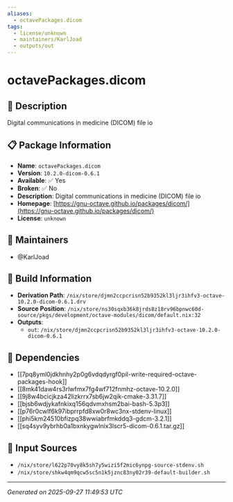 ```yaml
---
aliases:
  - octavePackages.dicom
tags:
  - license/unknown
  - maintainers/KarlJoad
  - outputs/out
---
```


# octavePackages.dicom

## 📝 Description

Digital communications in medicine (DICOM) file io

## 📋 Package Information

- **Name**: `octavePackages.dicom`
- **Version**: `10.2.0-dicom-0.6.1`
- **Available**: ✅ Yes
- **Broken**: ✅ No
- **Description**: Digital communications in medicine (DICOM) file io
- **Homepage**: [https://gnu-octave.github.io/packages/dicom/](https://gnu-octave.github.io/packages/dicom/)
- **License**: `unknown`
## 👥 Maintainers

- @KarlJoad


## 🔧 Build Information

- **Derivation Path**: `/nix/store/djmn2ccpcrisn52b9352kl3ljr3ihfv3-octave-10.2.0-dicom-0.6.1.drv`
- **Source Position**: `/nix/store/ns30sqxb36k8jrds8z18rv96bpnwc60d-source/pkgs/development/octave-modules/dicom/default.nix:32`
- **Outputs**:
  - `out`:  `/nix/store/djmn2ccpcrisn52b9352kl3ljr3ihfv3-octave-10.2.0-dicom-0.6.1`

## 🔗 Dependencies

- [[7pq8yml0jdkhnhy2p0g6vdqdyrgf0pil-write-required-octave-packages-hook]]
- [[8mk41daw4rs3rlwfmx7fg4wf712fnmhz-octave-10.2.0]]
- [[9j8w4bcicjkza42lizkrrx7sb6jw2qik-cmake-3.31.7]]
- [[bjsb6wdjykafnkixq156qdvmxhsm2bai-bash-5.3p3]]
- [[p76r0cwlf6k97ibprrpfd8xw0r8wc3nx-stdenv-linux]]
- [[phi5km24510bfizpq38wwiabrfmkddq3-gdcm-3.2.1]]
- [[sq4syv9ybrhb0a1bxnkygwlnix3lscr5-dicom-0.6.1.tar.gz]]

## 📁 Input Sources

- `/nix/store/l622p70vy8k5sh7y5wizi5f2mic6ynpg-source-stdenv.sh`
- `/nix/store/shkw4qm9qcw5sc5n1k5jznc83ny02r39-default-builder.sh`

---
*Generated on 2025-09-27 11:49:53 UTC*
